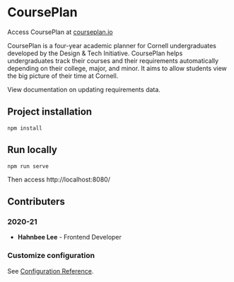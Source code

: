 # CoursePlan

Access CoursePlan at [courseplan.io](http://courseplan.io 'courseplan.io')

CoursePlan is a four-year academic planner for Cornell undergraduates developed by the Design & Tech Initiative. CoursePlan helps undergraduates track their courses and their requirements automatically depending on their college, major, and minor. It aims to allow students view the big picture of their time at Cornell.

View documentation on updating requirements data.

## Project installation

```
npm install
```

## Run locally

```
npm run serve
```

Then access http://localhost:8080/

## Contributers

### 2020-21

- **Hahnbee Lee** - Frontend Developer

### Customize configuration

See [Configuration Reference](https://cli.vuejs.org/config/).
